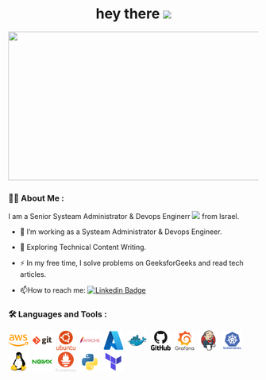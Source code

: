 <h1>
  <div align="center">
  hey there
  <img src="https://media.giphy.com/media/hvRJCLFzcasrR4ia7z/giphy.gif" width="30px"/>
</h1>
</div>

<!--
**yotam-prog/yotam-prog** is a ✨ _special_ ✨ repository because its `README.md` (this file) appears on your GitHub profile.
Here are some ideas to get you started:

- 🔭 I’m currently working on Kornit Digital 
- 🌱 I’m currently learning Devops Enginerr 
- 👯 I’m looking to collaborate on ...
- 🤔 I’m looking for help with ...
- 💬 Ask me about ...
- 📫 How to reach me: ...
- 😄 Pronouns: ...
- ⚡ Fun fact: ...
-->
<div align="center">
  <img src="https://media.giphy.com/media/dWesBcTLavkZuG35MI/giphy.gif" width="600" height="300"/>
</div>

### :man_technologist: About Me :
I am a Senior Systeam Administrator & Devops Enginerr <img src="https://media.giphy.com/media/WUlplcMpOCEmTGBtBW/giphy.gif" width="30">  from Israel.

- :telescope: I’m working as a Systeam Administrator & Devops  Engineer.

- :seedling: Exploring Technical Content Writing.

- :zap: In my free time, I solve problems on GeeksforGeeks and read tech articles.

- :mailbox:How to reach me: [![Linkedin Badge](https://img.shields.io/badge/-kakbar-blue?style=flat&logo=Linkedin&logoColor=white)](https://www.linkedin.com/in/yotam-aloni/)

### :hammer_and_wrench: Languages and Tools :
<div> 
  <img src="https://github.com/devicons/devicon/blob/master/icons/amazonwebservices/amazonwebservices-plain-wordmark.svg" title="AWS" alt="AWS" width="40" height="40"/>&nbsp;
  <img src="https://github.com/devicons/devicon/blob/master/icons/git/git-original-wordmark.svg" title="Git" **alt="Git" width="40" height="40"/>&nbsp;
  <img src="https://github.com/devicons/devicon/blob/master/icons/ubuntu/ubuntu-plain-wordmark.svg" title="ubuntu" **alt="ubuntu" width="40" height="40"/>&nbsp;
  <img src="https://github.com/devicons/devicon/blob/master/icons/apache/apache-original-wordmark.svg" title="apache" **alt="apache" width="40" height="40"/>&nbsp;
  <img src="https://github.com/devicons/devicon/blob/master/icons/azure/azure-original.svg" title="azure" **alt="azure" width="40" height="40"/>&nbsp;
    <img src="https://github.com/devicons/devicon/blob/master/icons/docker/docker-original.svg" title="docker" **alt="docker" width="40" height="40"/>&nbsp;
    <img src="https://github.com/devicons/devicon/blob/master/icons/github/github-original-wordmark.svg" title="github" **alt="github" width="40" height="40"/>&nbsp;
  <img src="https://github.com/devicons/devicon/blob/master/icons/grafana/grafana-original-wordmark.svg" title="" **alt="" width="40" height="40"/>&nbsp;
  <img src="https://github.com/devicons/devicon/blob/master/icons/jenkins/jenkins-original.svg" title="" **alt="" width="40" height="40"/>&nbsp;
  <img src="https://github.com/devicons/devicon/blob/master/icons/kubernetes/kubernetes-plain-wordmark.svg" title="" **alt="" width="40" height="40"/>&nbsp;
    <img src="https://github.com/devicons/devicon/blob/master/icons/linux/linux-original.svg" title="" **alt="" width="40" height="40"/>&nbsp;
  <img src="https://github.com/devicons/devicon/blob/master/icons/nginx/nginx-original.svg" title="" **alt="" width="40" height="40"/>&nbsp;
  <img src="https://github.com/devicons/devicon/blob/master/icons/prometheus/prometheus-original-wordmark.svg" title="" **alt="" width="40" height="40"/>&nbsp;
    <img src="https://github.com/devicons/devicon/blob/master/icons/python/python-original.svg" title="" **alt="" width="40" height="40"/>&nbsp;
     <img src="https://github.com/devicons/devicon/blob/master/icons/terraform/terraform-original.svg" title="" **alt="" width="40" height="40"/>&nbsp;                                                                                                                                   
                                                                                                                                        
</div>

